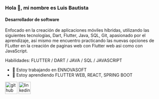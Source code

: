 ### Hola 👋, mi nombre es Luis Bautista
#### **Desarrollador de software** 
Enfocado en la creación de aplicaciones móviles híbridas, utilizando las siguientes tecnologías, Dart, Flutter, Java, SQL, Git, apasionado por el aprendizaje, así mismo me encuentro practicando las nuevas opciones de FLutter en la creación de paginas web con Flutter web asi como con JavaScript.

Habilidades: FLUTTER / DART / JAVA / SQL / JAVASCRIPT

- 🔭 Estoy trabajando en ENNOVASOFT 
- 🌱 Estoy aprendiendo FLUTTER WEB,  REACT, SPRING BOOT


[<img src='https://cdn.jsdelivr.net/npm/simple-icons@3.0.1/icons/github.svg' alt='github' height='40'>](https://github.com/https://github.com/LuisBautistaa)  [<img src='https://cdn.jsdelivr.net/npm/simple-icons@3.0.1/icons/linkedin.svg' alt='linkedin' height='40'>](https://www.linkedin.com/in/luisbautistaa/)  

